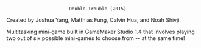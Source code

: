                            Double-Trouble (2015)                     
Created by Joshua Yang, Matthias Fung, Calvin Hua, and Noah Shivji. 

Multitasking mini-game built in GameMaker Studio 1.4 that involves playing two out of six possible mini-games to choose from -- at the same time! 
